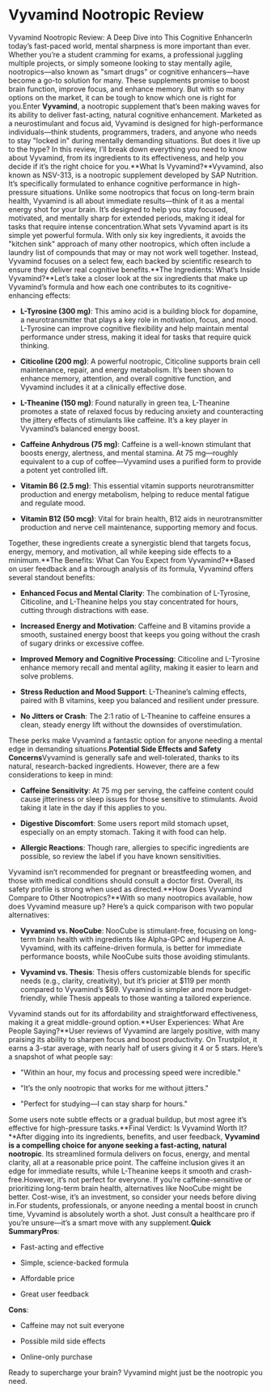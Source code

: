 # Vyvamind Nootropic Review

Vyvamind Nootropic Review: A Deep Dive into This Cognitive EnhancerIn today’s fast-paced world, mental sharpness is more important than ever. Whether you’re a student cramming for exams, a professional juggling multiple projects, or simply someone looking to stay mentally agile, nootropics—also known as "smart drugs" or cognitive enhancers—have become a go-to solution for many. These supplements promise to boost brain function, improve focus, and enhance memory. But with so many options on the market, it can be tough to know which one is right for you.Enter **Vyvamind**, a nootropic supplement that’s been making waves for its ability to deliver fast-acting, natural cognitive enhancement. Marketed as a neurostimulant and focus aid, Vyvamind is designed for high-performance individuals—think students, programmers, traders, and anyone who needs to stay "locked in" during mentally demanding situations. But does it live up to the hype? In this review, I’ll break down everything you need to know about Vyvamind, from its ingredients to its effectiveness, and help you decide if it’s the right choice for you.**What Is Vyvamind?**Vyvamind, also known as NSV-313, is a nootropic supplement developed by SAP Nutrition. It’s specifically formulated to enhance cognitive performance in high-pressure situations. Unlike some nootropics that focus on long-term brain health, Vyvamind is all about immediate results—think of it as a mental energy shot for your brain. It’s designed to help you stay focused, motivated, and mentally sharp for extended periods, making it ideal for tasks that require intense concentration.What sets Vyvamind apart is its simple yet powerful formula. With only six key ingredients, it avoids the "kitchen sink" approach of many other nootropics, which often include a laundry list of compounds that may or may not work well together. Instead, Vyvamind focuses on a select few, each backed by scientific research to ensure they deliver real cognitive benefits.**The Ingredients: What’s Inside Vyvamind?**Let’s take a closer look at the six ingredients that make up Vyvamind’s formula and how each one contributes to its cognitive-enhancing effects:

*   **L-Tyrosine (300 mg)**: This amino acid is a building block for dopamine, a neurotransmitter that plays a key role in motivation, focus, and mood. L-Tyrosine can improve cognitive flexibility and help maintain mental performance under stress, making it ideal for tasks that require quick thinking.
    
*   **Citicoline (200 mg)**: A powerful nootropic, Citicoline supports brain cell maintenance, repair, and energy metabolism. It’s been shown to enhance memory, attention, and overall cognitive function, and Vyvamind includes it at a clinically effective dose.
    
*   **L-Theanine (150 mg)**: Found naturally in green tea, L-Theanine promotes a state of relaxed focus by reducing anxiety and counteracting the jittery effects of stimulants like caffeine. It’s a key player in Vyvamind’s balanced energy boost.
    
*   **Caffeine Anhydrous (75 mg)**: Caffeine is a well-known stimulant that boosts energy, alertness, and mental stamina. At 75 mg—roughly equivalent to a cup of coffee—Vyvamind uses a purified form to provide a potent yet controlled lift.
    
*   **Vitamin B6 (2.5 mg)**: This essential vitamin supports neurotransmitter production and energy metabolism, helping to reduce mental fatigue and regulate mood.
    
*   **Vitamin B12 (50 mcg)**: Vital for brain health, B12 aids in neurotransmitter production and nerve cell maintenance, supporting memory and focus.
    

Together, these ingredients create a synergistic blend that targets focus, energy, memory, and motivation, all while keeping side effects to a minimum.**The Benefits: What Can You Expect from Vyvamind?**Based on user feedback and a thorough analysis of its formula, Vyvamind offers several standout benefits:

*   **Enhanced Focus and Mental Clarity**: The combination of L-Tyrosine, Citicoline, and L-Theanine helps you stay concentrated for hours, cutting through distractions with ease.
    
*   **Increased Energy and Motivation**: Caffeine and B vitamins provide a smooth, sustained energy boost that keeps you going without the crash of sugary drinks or excessive coffee.
    
*   **Improved Memory and Cognitive Processing**: Citicoline and L-Tyrosine enhance memory recall and mental agility, making it easier to learn and solve problems.
    
*   **Stress Reduction and Mood Support**: L-Theanine’s calming effects, paired with B vitamins, keep you balanced and resilient under pressure.
    
*   **No Jitters or Crash**: The 2:1 ratio of L-Theanine to caffeine ensures a clean, steady energy lift without the downsides of overstimulation.
    

These perks make Vyvamind a fantastic option for anyone needing a mental edge in demanding situations.**Potential Side Effects and Safety Concerns**Vyvamind is generally safe and well-tolerated, thanks to its natural, research-backed ingredients. However, there are a few considerations to keep in mind:

*   **Caffeine Sensitivity**: At 75 mg per serving, the caffeine content could cause jitteriness or sleep issues for those sensitive to stimulants. Avoid taking it late in the day if this applies to you.
    
*   **Digestive Discomfort**: Some users report mild stomach upset, especially on an empty stomach. Taking it with food can help.
    
*   **Allergic Reactions**: Though rare, allergies to specific ingredients are possible, so review the label if you have known sensitivities.
    

Vyvamind isn’t recommended for pregnant or breastfeeding women, and those with medical conditions should consult a doctor first. Overall, its safety profile is strong when used as directed.**How Does Vyvamind Compare to Other Nootropics?**With so many nootropics available, how does Vyvamind measure up? Here’s a quick comparison with two popular alternatives:

*   **Vyvamind vs. NooCube**: NooCube is stimulant-free, focusing on long-term brain health with ingredients like Alpha-GPC and Huperzine A. Vyvamind, with its caffeine-driven formula, is better for immediate performance boosts, while NooCube suits those avoiding stimulants.
    
*   **Vyvamind vs. Thesis**: Thesis offers customizable blends for specific needs (e.g., clarity, creativity), but it’s pricier at $119 per month compared to Vyvamind’s $69. Vyvamind is simpler and more budget-friendly, while Thesis appeals to those wanting a tailored experience.
    

Vyvamind stands out for its affordability and straightforward effectiveness, making it a great middle-ground option.**User Experiences: What Are People Saying?**User reviews of Vyvamind are largely positive, with many praising its ability to sharpen focus and boost productivity. On Trustpilot, it earns a 3-star average, with nearly half of users giving it 4 or 5 stars. Here’s a snapshot of what people say:

*   "Within an hour, my focus and processing speed were incredible."
    
*   "It’s the only nootropic that works for me without jitters."
    
*   "Perfect for studying—I can stay sharp for hours."
    

Some users note subtle effects or a gradual buildup, but most agree it’s effective for high-pressure tasks.**Final Verdict: Is Vyvamind Worth It?**After digging into its ingredients, benefits, and user feedback, **Vyvamind is a compelling choice for anyone seeking a fast-acting, natural nootropic**. Its streamlined formula delivers on focus, energy, and mental clarity, all at a reasonable price point. The caffeine inclusion gives it an edge for immediate results, while L-Theanine keeps it smooth and crash-free.However, it’s not perfect for everyone. If you’re caffeine-sensitive or prioritizing long-term brain health, alternatives like NooCube might be better. Cost-wise, it’s an investment, so consider your needs before diving in.For students, professionals, or anyone needing a mental boost in crunch time, Vyvamind is absolutely worth a shot. Just consult a healthcare pro if you’re unsure—it’s a smart move with any supplement.**Quick SummaryPros**:

*   Fast-acting and effective
    
*   Simple, science-backed formula
    
*   Affordable price
    
*   Great user feedback
    

**Cons**:

*   Caffeine may not suit everyone
    
*   Possible mild side effects
    
*   Online-only purchase
    

Ready to supercharge your brain? Vyvamind might just be the nootropic you need.
